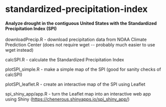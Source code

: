 # standardized-precipitation-index
#### Analyze drought in the contiguous United States with the Standardized Precipitation Index (SPI)

downloadPrecip.R - download precipitation data from NOAA Climate Prediction Center (does not require wget -- probably much easier to use wget instead)

calcSPI.R - calculate the Standardized Precipitation Index

plotSPI_simple.R - make a simple map of the SPI (good for sanity checks of calcSPI) 

plotSPI_leaflet.R - create an interactive map of the SPI using Leaflet

spi_shiny_app/app.R - turn the Leaflet map into an interactive web app using Shiny (https://chenerous.shinyapps.io/spi_shiny_app/)

